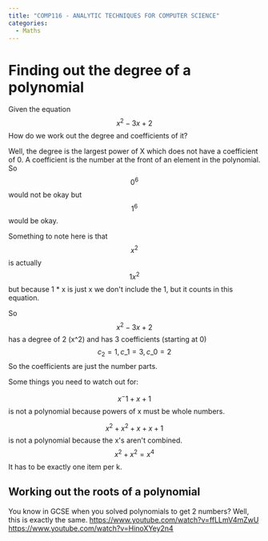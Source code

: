 ```yaml
---
title: "COMP116 - ANALYTIC TECHNIQUES FOR COMPUTER SCIENCE"
categories:
  - Maths
---
```


# Finding out the degree of a polynomial
Given the equation $$x^2 - 3x + 2$$ How do we work out the degree and coefficients of it?

Well, the degree is the largest power of X which does not have a coefficient of 0. A coefficient is the number at the front of an element in the polynomial. So $$0^6$$ would not be okay but $$1^6$$ would be okay.

Something to note here is that $$x^2$$ is actually $$1x^2$$ but because 1 * x is just x we don't include the 1, but it counts in this equation.

So $$x^2 - 3x + 2$$ has a degree of 2 (x^2) and has 3 coefficients (starting at 0)
$$c_2 = 1, c\_1 = 3, c\_0 = 2$$
So the coefficients are just the number parts.

Some things you need to watch out for:

$$x^-1 + x + 1 $$ is not a polynomial because powers of x must be whole numbers.

$$x^2 + x^2 + x + x + 1$$ is not a polynomial because the x's aren't combined. $$x^2+x^2 = x^4$$
It has to be exactly one item per k.

## Working out the roots of a polynomial
You know in GCSE when you solved polynomials to get 2 numbers? Well, this is exactly the same.
https://www.youtube.com/watch?v=ffLLmV4mZwU
https://www.youtube.com/watch?v=HinoXYey2n4